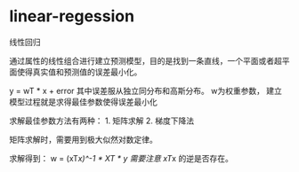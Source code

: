 # linear-regession

线性回归

通过属性的线性组合进行建立预测模型，目的是找到一条直线，一个平面或者超平面使得真实值和预测值的误差最小化。

y = wT * x + error 其中误差服从独立同分布和高斯分布。 w为权重参数， 建立模型过程就是求得最佳参数使得误差最小化

求解最佳参数方法有两种： 1. 矩阵求解  2. 梯度下降法

矩阵求解时，需要用到极大似然对数定律。

求解得到： w = (xT*x)^-1 * XT * y   需要注意 xT*x 的逆是否存在。
